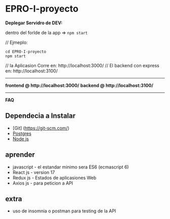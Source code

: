 # EPRO-I-proyecto

**Deplegar Servidro de DEV:**

dentro del forlde de la app =>
```npm start```

// Ejmeplo:

```
cd EPRO-I-proyecto
npm start

```

// la Aplicasion Corre en: http://localhost:3000/
// El backend con express en: http://localhost:3100/

---

**frontend @ http://localhost:3000/**
**backend @ http://localhost:3100/**

---

**FAQ**  
## Dependecia a Instalar
- [Git] (https://git-scm.com/)
- [Postgres](https://bitnami.com/stack/lamp/installer)
- [Node js](https://nodejs.org/es/) 

## aprender 
- javascript - el estandar minimo sera ES6 (ecmascript 6)
- React js - version 17 
- Redux js - Estados de aplicasiones Web
- Axios js - para peticion a API
## extra
- uso de insomnia o postman para testing de la API
